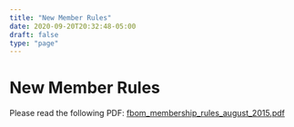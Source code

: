 ```yaml
---
title: "New Member Rules"
date: 2020-09-20T20:32:48-05:00
draft: false
type: "page"
---
```


# New Member Rules

Please read the following PDF:  <a href="/static/dump/fbom_membership_rules_august_2015.pdf">fbom_membership_rules_august_2015.pdf</a>
